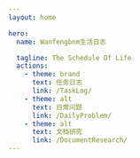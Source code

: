 ```yaml
---
layout: home

hero:
  name: Wanfengbnm生活日志

  tagline: The Schedule Of Life
  actions:
    - theme: brand
      text: 任务日志
      link: /TaskLog/
    - theme: alt
      text: 日常问题
      link: /DailyProblem/
    - theme: alt
      text: 文档研究
      link: /DocumentResearch/
---
```


<script setup>
import index from './index.vue'
</script>

<index />
